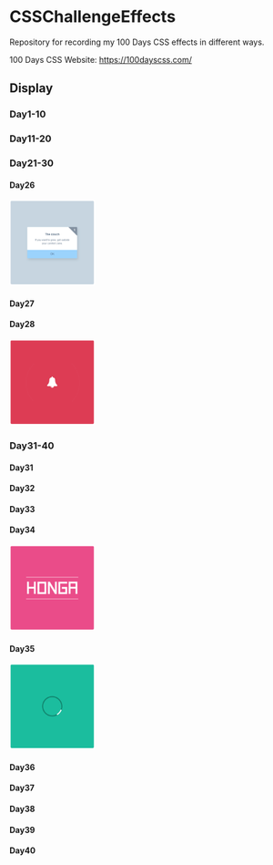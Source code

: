 # CSSChallengeEffects
Repository for recording my 100 Days CSS effects in different ways.

100 Days CSS Website: https://100dayscss.com/

## Display

### Day1-10

### Day11-20

### Day21-30

#### Day26

<img title="Day26" style="width: 150px" src="./_results/Day26-display.gif">

#### Day27

#### Day28

<img title="Day28" style="width: 150px" src="./_results/Day28-display.gif">

### Day31-40

#### Day31

#### Day32

#### Day33

#### Day34

<img title="Day34" style="width: 150px"  src="./_results/Day34-display.gif">

#### Day35

<img title="Day35" style="width: 150px"  src="./_results/Day35-display.gif">

#### Day36

#### Day37

#### Day38

#### Day39

#### Day40
